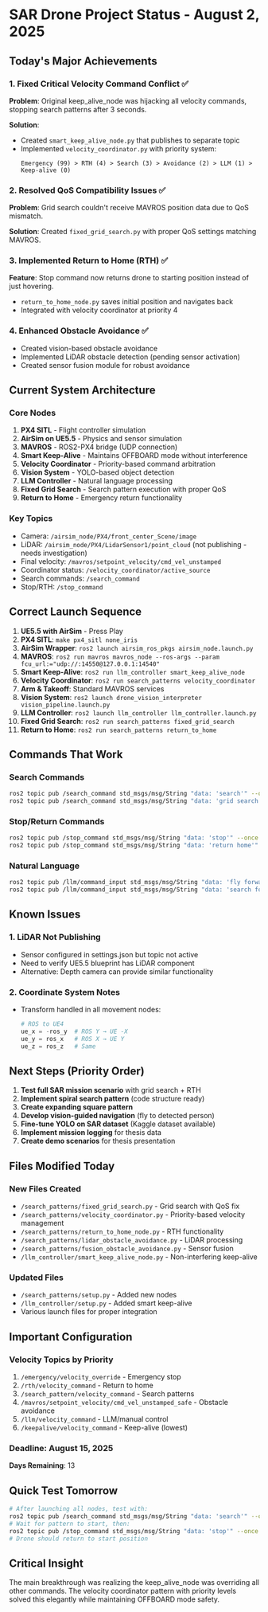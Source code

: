 # SAR Drone Project Status - August 2, 2025

## Today's Major Achievements

### 1. Fixed Critical Velocity Command Conflict ✅
**Problem**: Original keep_alive_node was hijacking all velocity commands, stopping search patterns after 3 seconds.

**Solution**: 
- Created `smart_keep_alive_node.py` that publishes to separate topic
- Implemented `velocity_coordinator.py` with priority system:
  ```
  Emergency (99) > RTH (4) > Search (3) > Avoidance (2) > LLM (1) > Keep-alive (0)
  ```

### 2. Resolved QoS Compatibility Issues ✅
**Problem**: Grid search couldn't receive MAVROS position data due to QoS mismatch.

**Solution**: Created `fixed_grid_search.py` with proper QoS settings matching MAVROS.

### 3. Implemented Return to Home (RTH) ✅
**Feature**: Stop command now returns drone to starting position instead of just hovering.
- `return_to_home_node.py` saves initial position and navigates back
- Integrated with velocity coordinator at priority 4

### 4. Enhanced Obstacle Avoidance ✅
- Created vision-based obstacle avoidance
- Implemented LiDAR obstacle detection (pending sensor activation)
- Created sensor fusion module for robust avoidance

## Current System Architecture

### Core Nodes
1. **PX4 SITL** - Flight controller simulation
2. **AirSim on UE5.5** - Physics and sensor simulation
3. **MAVROS** - ROS2-PX4 bridge (UDP connection)
4. **Smart Keep-Alive** - Maintains OFFBOARD mode without interference
5. **Velocity Coordinator** - Priority-based command arbitration
6. **Vision System** - YOLO-based object detection
7. **LLM Controller** - Natural language processing
8. **Fixed Grid Search** - Search pattern execution with proper QoS
9. **Return to Home** - Emergency return functionality

### Key Topics
- Camera: `/airsim_node/PX4/front_center_Scene/image`
- LiDAR: `/airsim_node/PX4/LidarSensor1/point_cloud` (not publishing - needs investigation)
- Final velocity: `/mavros/setpoint_velocity/cmd_vel_unstamped`
- Coordinator status: `/velocity_coordinator/active_source`
- Search commands: `/search_command`
- Stop/RTH: `/stop_command`

## Correct Launch Sequence

1. **UE5.5 with AirSim** - Press Play
2. **PX4 SITL**: `make px4_sitl none_iris`
3. **AirSim Wrapper**: `ros2 launch airsim_ros_pkgs airsim_node.launch.py`
4. **MAVROS**: `ros2 run mavros mavros_node --ros-args --param fcu_url:="udp://:14550@127.0.0.1:14540"`
5. **Smart Keep-Alive**: `ros2 run llm_controller smart_keep_alive_node`
6. **Velocity Coordinator**: `ros2 run search_patterns velocity_coordinator`
7. **Arm & Takeoff**: Standard MAVROS services
8. **Vision System**: `ros2 launch drone_vision_interpreter vision_pipeline.launch.py`
9. **LLM Controller**: `ros2 launch llm_controller llm_controller.launch.py`
10. **Fixed Grid Search**: `ros2 run search_patterns fixed_grid_search`
11. **Return to Home**: `ros2 run search_patterns return_to_home`

## Commands That Work

### Search Commands
```bash
ros2 topic pub /search_command std_msgs/msg/String "data: 'search'" --once
ros2 topic pub /search_command std_msgs/msg/String "data: 'grid search'" --once
```

### Stop/Return Commands
```bash
ros2 topic pub /stop_command std_msgs/msg/String "data: 'stop'" --once
ros2 topic pub /stop_command std_msgs/msg/String "data: 'return home'" --once
```

### Natural Language
```bash
ros2 topic pub /llm/command_input std_msgs/msg/String "data: 'fly forward'" --once
ros2 topic pub /llm/command_input std_msgs/msg/String "data: 'search for people'" --once
```

## Known Issues

### 1. LiDAR Not Publishing
- Sensor configured in settings.json but topic not active
- Need to verify UE5.5 blueprint has LiDAR component
- Alternative: Depth camera can provide similar functionality

### 2. Coordinate System Notes
- Transform handled in all movement nodes:
  ```python
  # ROS to UE4
  ue_x = -ros_y  # ROS Y → UE -X
  ue_y = ros_x   # ROS X → UE Y
  ue_z = ros_z   # Same
  ```

## Next Steps (Priority Order)

1. **Test full SAR mission scenario** with grid search + RTH
2. **Implement spiral search pattern** (code structure ready)
3. **Create expanding square pattern**
4. **Develop vision-guided navigation** (fly to detected person)
5. **Fine-tune YOLO on SAR dataset** (Kaggle dataset available)
6. **Implement mission logging** for thesis data
7. **Create demo scenarios** for thesis presentation

## Files Modified Today

### New Files Created
- `/search_patterns/fixed_grid_search.py` - Grid search with QoS fix
- `/search_patterns/velocity_coordinator.py` - Priority-based velocity management
- `/search_patterns/return_to_home_node.py` - RTH functionality
- `/search_patterns/lidar_obstacle_avoidance.py` - LiDAR processing
- `/search_patterns/fusion_obstacle_avoidance.py` - Sensor fusion
- `/llm_controller/smart_keep_alive_node.py` - Non-interfering keep-alive

### Updated Files
- `/search_patterns/setup.py` - Added new nodes
- `/llm_controller/setup.py` - Added smart keep-alive
- Various launch files for proper integration

## Important Configuration

### Velocity Topics by Priority
1. `/emergency/velocity_override` - Emergency stop
2. `/rth/velocity_command` - Return to home
3. `/search_pattern/velocity_command` - Search patterns
4. `/mavros/setpoint_velocity/cmd_vel_unstamped_safe` - Obstacle avoidance
5. `/llm/velocity_command` - LLM/manual control
6. `/keepalive/velocity_command` - Keep-alive (lowest)

### Deadline: August 15, 2025
**Days Remaining**: 13

## Quick Test Tomorrow

```bash
# After launching all nodes, test with:
ros2 topic pub /search_command std_msgs/msg/String "data: 'search'" --once
# Wait for pattern to start, then:
ros2 topic pub /stop_command std_msgs/msg/String "data: 'stop'" --once
# Drone should return to start position
```

## Critical Insight
The main breakthrough was realizing the keep_alive_node was overriding all other commands. The velocity coordinator pattern with priority levels solved this elegantly while maintaining OFFBOARD mode safety.